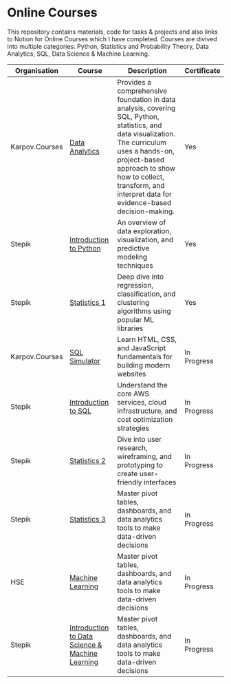 # Online Courses 

This repository contains materials, code for tasks & projects and also links to Notion for Online Courses which I have completed. Courses are divived into multiple categories: Python, Statistics and Probability Theory, Data Analytics, SQL, Data Science & Machine Learning.

| Organisation   | Course                     | Description                                                                                           | Certificate |
|----------------|----------------------------|-------------------------------------------------------------------------------------------------------|------------|
| Karpov.Courses   | [Data Analytics](https://karpov.courses/analytics) | Provides a comprehensive foundation in data analysis, covering SQL, Python, statistics, and data visualization. The curriculum uses a hands-on, project-based approach to show how to collect, transform, and interpret data for evidence-based decision-making. | Yes        |
| Stepik      | [Introduction to Python](https://stepik.org/course/58852/info)   | An overview of data exploration, visualization, and predictive modeling techniques                    | Yes         |
| Stepik      | [Statistics 1](https://stepik.org/course/76/info)       | Deep dive into regression, classification, and clustering algorithms using popular ML libraries       | Yes        |
| Karpov.Courses      | [SQL Simulator](https://karpov.courses/simulator-sql)     | Learn HTML, CSS, and JavaScript fundamentals for building modern websites                             | In Progress         |
| Stepik | [Introduction to SQL](https://stepik.org/course/113918/info)         | Understand the core AWS services, cloud infrastructure, and cost optimization strategies              | In Progress        |
| Stepik  | [Statistics 2](https://stepik.org/course/524/info)      | Dive into user research, wireframing, and prototyping to create user-friendly interfaces              | In Progress        |
| Stepik    | [Statistics 3](https://stepik.org/course/2152/info)   | Master pivot tables, dashboards, and data analytics tools to make data-driven decisions               | In Progress         |
| HSE    | [Machine Learning](https://elearning.hse.ru/moocs/machine-learning-specialization/)   | Master pivot tables, dashboards, and data analytics tools to make data-driven decisions               | In Progress         |
| Stepik    | [Introduction to Data Science & Machine Learning](https://stepik.org/course/4852/info)   | Master pivot tables, dashboards, and data analytics tools to make data-driven decisions               | In Progress         |
